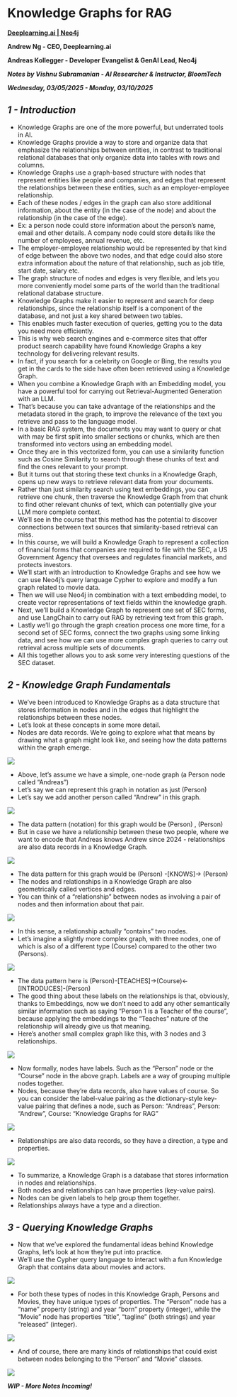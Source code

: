 # **Knowledge Graphs for RAG**

**[Deeplearning.ai | Neo4j](https://www.deeplearning.ai/short-courses/knowledge-graphs-rag/)**

**Andrew Ng - CEO, Deeplearning.ai**

**Andreas Kollegger - Developer Evangelist & GenAI Lead, Neo4j**

***Notes by Vishnu Subramanian - AI Researcher & Instructor, BloomTech***

***Wednesday, 03/05/2025 - Monday, 03/10/2025***

## ***1 - Introduction***

- Knowledge Graphs are one of the more powerful, but underrated tools in AI.
- Knowledge Graphs provide a way to store and organize data that emphasize the relationships between entities, in contrast to traditional relational databases that only organize data into tables with rows and columns.
- Knowledge Graphs use a graph-based structure with nodes that represent entities like people and companies, and edges that represent the relationships between these entities, such as an employer-employee relationship.
- Each of these nodes / edges in the graph can also store additional information, about the entity (in the case of the node) and about the relationship (in the case of the edge).
- Ex: a person node could store information about the person’s name, email and other details. A company node could store details like the number of employees, annual revenue, etc.
- The employer-employee relationship would be represented by that kind of edge between the above two nodes, and that edge could also store extra information about the nature of that relationship, such as job title, start date, salary etc.
- The graph structure of nodes and edges is very flexible, and lets you more conveniently model some parts of the world than the traditional relational database structure.
- Knowledge Graphs make it easier to represent and search for deep relationships, since the relationship itself is a component of the database, and not just a key shared between two tables.
- This enables much faster execution of queries, getting you to the data you need more efficiently.
- This is why web search engines and e-commerce sites that offer product search capability have found Knowledge Graphs a key technology for delivering relevant results.
- In fact, if you search for a celebrity on Google or Bing, the results you get in the cards to the side have often been retrieved using a Knowledge Graph.
- When you combine a Knowledge Graph with an Embedding model, you have a powerful tool for carrying out Retrieval-Augmented Generation with an LLM.
- That’s because you can take advantage of the relationships and the metadata stored in the graph, to improve the relevance of the text you retrieve and pass to the language model.
- In a basic RAG system, the documents you may want to query or chat with may be first split into smaller sections or chunks, which are then transformed into vectors using an embedding model.
- Once they are in this vectorized form, you can use a similarity function such as Cosine Similarity to search through these chunks of text and find the ones relevant to your prompt.
- But it turns out that storing these text chunks in a Knowledge Graph, opens up new ways to retrieve relevant data from your documents.
- Rather than just similarity search using text embeddings, you can retrieve one chunk, then traverse the Knowledge Graph from that chunk to find other relevant chunks of text, which can potentially give your LLM more complete context.
- We’ll see in the course that this method has the potential to discover connections between text sources that similarity-based retrieval can miss.
- In this course, we will build a Knowledge Graph to represent a collection of financial forms that companies are required to file with the SEC, a US Government Agency that oversees and regulates financial markets, and protects investors.
- We’ll start with an introduction to Knowledge Graphs and see how we can use Neo4j’s query language Cypher to explore and modify a fun graph related to movie data.
- Then we will use Neo4j in combination with a text embedding model, to create vector representations of text fields within the knowledge graph.
- Next, we’ll build a Knowledge Graph to represent one set of SEC forms, and use LangChain to carry out RAG by retrieving text from this graph.
- Lastly we’ll go through the graph creation process one more time, for a second set of SEC forms, connect the two graphs using some linking data, and see how we can use more complex graph queries to carry out retrieval across multiple sets of documents. 
- All this together allows you to ask some very interesting questions of the SEC dataset.

## ***2 - Knowledge Graph Fundamentals***

- We’ve been introduced to Knowledge Graphs as a data structure that stores information in nodes and in the edges that highlight the relationships between these nodes.
- Let’s look at these concepts in some more detail.
- Nodes are data records. We’re going to explore what that means by drawing what a graph might look like, and seeing how the data patterns within the graph emerge.

<img src="https://drive.google.com/uc?export=view&id=1xrjfJnI9HYVhc10LzCh94nfRCBh9wohL">

- Above, let’s assume we have a simple, one-node graph (a Person node called “Andreas”)
- Let’s say we can represent this graph in notation as just (Person)
- Let’s say we add another person called “Andrew” in this graph.

<img src="https://drive.google.com/uc?export=view&id=1I5FMxrj15lI0MYMYMmophoN1upIxFb7_">

- The data pattern (notation) for this graph would be (Person) , (Person)
- But in case we have a relationship between these two people, where we want to encode that Andreas knows Andrew since 2024 - relationships are also data records in a Knowledge Graph.

<img src="https://drive.google.com/uc?export=view&id=1x5ceIsWRrxK1DUMXfTZO3ljtsSIDvA0-">

- The data pattern for this graph would be (Person) -[KNOWS]-> (Person)
- The nodes and relationships in a Knowledge Graph are also geometrically called vertices and edges.
- You can think of a “relationship” between nodes as involving a pair of nodes and then information about that pair.

<img src="https://drive.google.com/uc?export=view&id=1_M7A8pg2mIjfwYgfEtw9l_9tv8HQdkRi">

- In this sense, a relationship actually “contains” two nodes.
- Let’s imagine a slightly more complex graph, with three nodes, one of which is also of a different type (Course) compared to the other two (Persons).

<img src="https://drive.google.com/uc?export=view&id=1oC630LTJNd7NKJhpPumpu0kGRV3oRkmS">

- The data pattern here is (Person)-[TEACHES]->(Course)<-[INTRODUCES]-(Person)
- The good thing about these labels on the relationships is that, obviously, thanks to Embeddings, now we don’t need to add any other semantically similar information such as saying “Person 1 is a Teacher of the course”, because applying the embeddings to the “Teaches” nature of the relationship will already give us that meaning.
- Here’s another small complex graph like this, with 3 nodes and 3 relationships. 

<img src="https://drive.google.com/uc?export=view&id=1QLVs9k-8ylQFWCEcvsT84OAI9dgw75aE">

- Now formally, nodes have labels. Such as the “Person” node or the “Course” node in the above graph. Labels are a way of grouping multiple nodes together.
- Nodes, because they’re data records, also have values of course. So you can consider the label-value pairing as the dictionary-style key-value pairing that defines a node, such as Person: “Andreas”, Person: “Andrew”, Course: “Knowledge Graphs for RAG”

<img src="https://drive.google.com/uc?export=view&id=1_6oll7DFiK2PlJnRX8CNBJWQT6ktLx21">

- Relationships are also data records, so they have a direction, a type and properties.

<img src="https://drive.google.com/uc?export=view&id=1tla53lUtTyTz_Xrj6u44u3h5U9__-8nE">

- To summarize, a Knowledge Graph is a database that stores information in nodes and relationships.
- Both nodes and relationships can have properties (key-value pairs).
- Nodes can be given labels to help group them together.
- Relationships always have a type and a direction.

## ***3 - Querying Knowledge Graphs***

- Now that we’ve explored the fundamental ideas behind Knowledge Graphs, let’s look at how they’re put into practice.
- We’ll use the Cypher query language to interact with a fun Knowledge Graph that contains data about movies and actors.

<img src="https://drive.google.com/uc?export=view&id=1-_Va0BUOz-8xLc2Q8SWOuiQ-JA_edG8B">

- For both these types of nodes in this Knowledge Graph, Persons and Movies, they have unique types of properties. The “Person” node has a “name” property (string) and year “born” property (integer), while the “Movie” node has properties “title”, “tagline” (both strings) and year “released” (integer).

<img src="https://drive.google.com/uc?export=view&id=1YbwEk2GONk2sx0elcTUQbywT-yhM8bUW">

- And of course, there are many kinds of relationships that could exist between nodes belonging to the “Person” and “Movie” classes.

<img src="https://drive.google.com/uc?export=view&id=1ncUIqEfIK2kJiO2JsvFDYLs68hOmA_UK">

***WIP - More Notes Incoming!***

